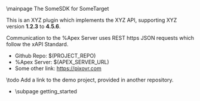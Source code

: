 \mainpage The SomeSDK for SomeTarget

This is an XYZ plugin which implements the XYZ API, supporting XYZ version **1.2.3** to **4.5.6**.

Communication to the %Apex Server uses REST https JSON requests which follow the xAPI Standard.

 - Github Repo: $(PROJECT_REPO)
 - %Apex Server: $(APEX_SERVER_URL)
 - Some other link: https://pixovr.com

\todo Add a link to the demo project, provided in another repository.

 - \subpage getting_started


